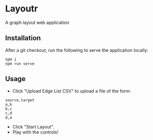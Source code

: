 # Layoutr
A graph layout web application

## Installation

After a git checkout, run the following to serve the application locally:

```
npm i
npm run serve
```

## Usage

* Click "Upload Edge List CSV" to upload a file of the form:
```
source,target
a,b
b,c
c,d
d,a
```
* Click "Start Layout".
* Play with the controls!